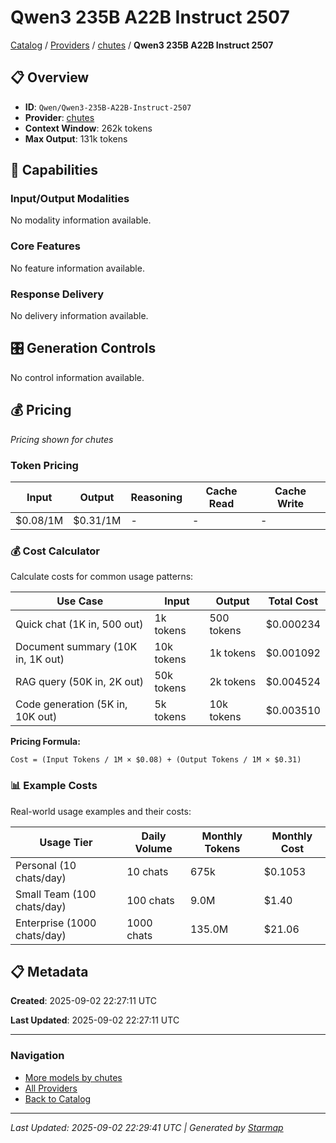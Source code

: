 # Qwen3 235B A22B Instruct 2507
  
[Catalog](../../../../..) / [Providers](../../../..) / [chutes](../../..) / **Qwen3 235B A22B Instruct 2507**


## 📋 Overview
  
- **ID**: `Qwen/Qwen3-235B-A22B-Instruct-2507`
- **Provider**: [chutes](../)
- **Context Window**: 262k tokens
- **Max Output**: 131k tokens
  
## 🎯 Capabilities
  
### Input/Output Modalities
  
No modality information available.
  
### Core Features
  
No feature information available.
  
### Response Delivery
  
No delivery information available.
  
## 🎛️ Generation Controls
  
No control information available.
  
## 💰 Pricing
  
*Pricing shown for chutes*
  
  
### Token Pricing
  
| Input | Output | Reasoning | Cache Read | Cache Write |
|---------|---------|---------|---------|---------|
| $0.08/1M | $0.31/1M | - | - | - |

  
### 💰 Cost Calculator
  
Calculate costs for common usage patterns:
  
  
| Use Case | Input | Output | Total Cost |
|---------|---------|---------|---------|
| Quick chat (1K in, 500 out) | 1k tokens | 500 tokens | $0.000234 |
| Document summary (10K in, 1K out) | 10k tokens | 1k tokens | $0.001092 |
| RAG query (50K in, 2K out) | 50k tokens | 2k tokens | $0.004524 |
| Code generation (5K in, 10K out) | 5k tokens | 10k tokens | $0.003510 |

  
**Pricing Formula:**
  
```
Cost = (Input Tokens / 1M × $0.08) + (Output Tokens / 1M × $0.31)
```
  
### 📊 Example Costs
  
Real-world usage examples and their costs:
  
  
| Usage Tier | Daily Volume | Monthly Tokens | Monthly Cost |
|---------|---------|---------|---------|
| Personal (10 chats/day) | 10 chats | 675k | $0.1053 |
| Small Team (100 chats/day) | 100 chats | 9.0M | $1.40 |
| Enterprise (1000 chats/day) | 1000 chats | 135.0M | $21.06 |

  
## 📋 Metadata
  
**Created**: 2025-09-02 22:27:11 UTC
  
**Last Updated**: 2025-09-02 22:27:11 UTC
  
  
---
  
  
### Navigation

- [More models by chutes](../)
- [All Providers](../../../../../providers)
- [Back to Catalog](../../../../..)


---
_Last Updated: 2025-09-02 22:29:41 UTC | Generated by [Starmap](https://github.com/agentstation/starmap)_
